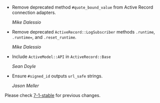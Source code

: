 *   Remove deprecated method `#quote_bound_value` from Active Record connection adapters.

    *Mike Dalessio*

*   Remove deprecated `ActiveRecord::LogSubscriber` methods `.runtime`, `.runtime=`, and `.reset_runtime`.

    *Mike Dalessio*

*   Include `ActiveModel::API` in `ActiveRecord::Base`

    *Sean Doyle*

*   Ensure `#signed_id` outputs `url_safe` strings.

    *Jason Meller*

Please check [7-1-stable](https://github.com/rails/rails/blob/7-1-stable/activerecord/CHANGELOG.md) for previous changes.

